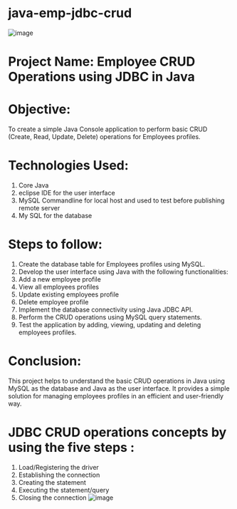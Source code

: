 # java-emp-jdbc-crud
![image](https://github.com/JyothiYenduri/java-emp-jdbc-crud-/assets/120366268/c77c871b-f505-4da3-ab0b-903ee3d72016)
# **Project Name: Employee CRUD Operations using JDBC in Java**
# **Objective:**
To create a simple Java Console application to perform basic CRUD (Create, Read, Update, Delete) operations for Employees profiles.
# **Technologies Used:**
1. Core Java 
2. eclipse IDE for the user interface
3. MySQL Commandline for local host and used to test before publishing remote server
4. My SQL for the database
# **Steps to follow:**
1. Create the database table for Employees profiles using MySQL.
2. Develop the user interface using Java with the following functionalities:
3. Add a new employee profile
4. View all employees profiles
5. Update existing employees profile
6. Delete employee profile
7. Implement the database connectivity using Java JDBC API.
8. Perform the CRUD operations using MySQL query statements.
9. Test the application by adding, viewing, updating and deleting employees profiles.
# **Conclusion:**
This project helps to understand the basic CRUD operations in Java using MySQL as the database and Java as the user interface. It provides a simple solution for managing employees profiles in an efficient and user-friendly way.

# **JDBC CRUD operations concepts by using the five steps :**
1. Load/Registering the driver
2. Establishing the connection
3. Creating the statement
4. Executing the statement/query
5. Closing the connection
![image](https://github.com/JyothiYenduri/java-emp-jdbc-crud-/assets/120366268/b976a39f-7070-425c-9cad-e6104061f3c7)



